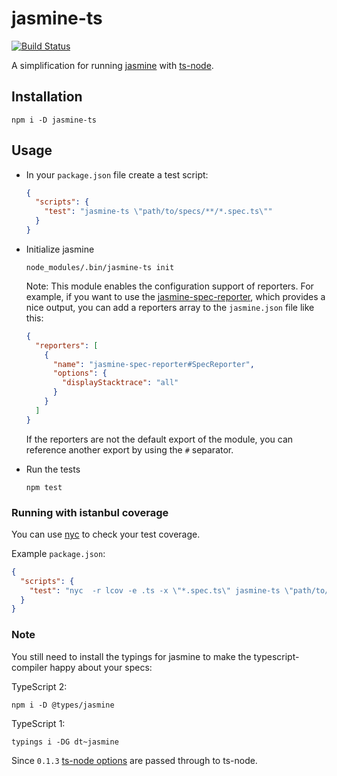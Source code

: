 # jasmine-ts

[![Build Status](https://travis-ci.org/svi3c/jasmine-ts.svg?branch=master)](https://travis-ci.org/svi3c/jasmine-ts)

A simplification for running [jasmine](https://www.npmjs.com/package/jasmine) with
[ts-node](https://github.com/TypeStrong/ts-node).

## Installation

```
npm i -D jasmine-ts
```

## Usage

* In your `package.json` file create a test script:

  ```json
  {
    "scripts": {
      "test": "jasmine-ts \"path/to/specs/**/*.spec.ts\""
    }
  }
  ```
* Initialize jasmine

  ```
  node_modules/.bin/jasmine-ts init
  ```

  Note: This module enables the configuration support of
  reporters. For example, if you want to use the
  [jasmine-spec-reporter](https://github.com/bcaudan/jasmine-spec-reporter),
  which provides a nice output, you can add a reporters array to the `jasmine.json`
  file like this:

  ```json
  {
    "reporters": [
      {
        "name": "jasmine-spec-reporter#SpecReporter",
        "options": {
          "displayStacktrace": "all"
        }
      }
    ]
  }
  ```
  If the reporters are not the default export of the module,
  you can reference another export by using the `#` separator.

* Run the tests

  ```
  npm test
  ```
  
### Running with istanbul coverage

You can use [nyc](https://github.com/istanbuljs/nyc) to check your test coverage.

Example `package.json`:
```json
{
  "scripts": {
    "test": "nyc  -r lcov -e .ts -x \"*.spec.ts\" jasmine-ts \"path/to/specs/**/*.spec.ts\""
  }
}
```

### Note

You still need to install the typings for jasmine to make the typescript-compiler happy about your specs:

TypeScript 2:
```
npm i -D @types/jasmine
```

TypeScript 1:
```
typings i -DG dt~jasmine
```

Since `0.1.3` [ts-node options](https://www.npmjs.com/package/ts-node#configuration-options) are passed through to ts-node.
